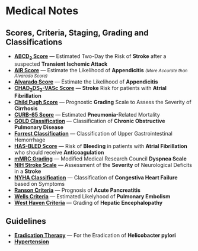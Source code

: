 # Medical Notes

## Scores, Criteria, Staging, Grading and Classifications

- __[ABCD<sub>2</sub> Score](scores/ABCD2.md)__ — Estimated Two-Day the Risk of __Stroke__ after a suspected __Transient Ischemic Attack__
- __[AIR Score](scores/AIR.md)__ — Estimate the Likelihood of __Appendicitis__ <small>_(More Accurate than Alvarado Score)_</small>
- __[Alvarado Score](scores/Alvarado.md)__ — Estimate the Likelihood of __Appendicitis__
- __[CHAD<sub>2</sub>DS<sub>2</sub>-VASc Score](scores/CHA2DS2-VASc.md)__ — __Stroke__ Risk for patients with __Atrial Fibrillation__
- __[Child Pugh Score](scores/Child-Pugh.md)__ — Prognostic __Grading__ Scale to Assess the Severity of __Cirrhosis__
- __[CURB-65 Score](scores/CURB-65.md)__ — Estimated __Pneumonia__-Related Mortality
- __[GOLD Classification](scores/GOLD.md)__ — Classification of __Chronic Obstructive Pulmonary Disease__
- __[Forrest Classification](scores/Forrest.md)__ — Classification of Upper Gastrointestinal Hemorrhage
- __[HAS-BLED Score](scores/HAS-BLED.md)__ — Risk of __Bleeding__ in patients with __Atrial Fibrillation__ who should receive __Anticoagulation__
- __[mMRC Grading](score/mMRC.md)__ — Modified Medical Research Council __Dyspnea Scale__
- __[NIH Stroke Scale](scores/NIH-Stroke-Scale.md)__ — Assessment of the __Severity__ of Neurological Deficits in a __Stroke__
- __[NYHA Classification](scores/NIHSS.md)__ — Classification of __Congestiva Heart Failure__ based on Symptoms
- __[Ranson Criteria](scores/Ranson.md)__ — Prognosis of __Acute Pancreatitis__
- __[Wells Criteria](scores/Wells.md)__ — Estimated Likelyhood of __Pulmonary Embolism__
- __[West Haven Criteria](West-Haven.md)__ — Grading of __Hepatic Encephalopathy__

## Guidelines

- __[Eradication Therapy](guidelines/Eradication-Therapy.md)__ — For the Eradication of __Helicobacter pylori__
- __[Hypertension](guidelines/Hypertension.md)__